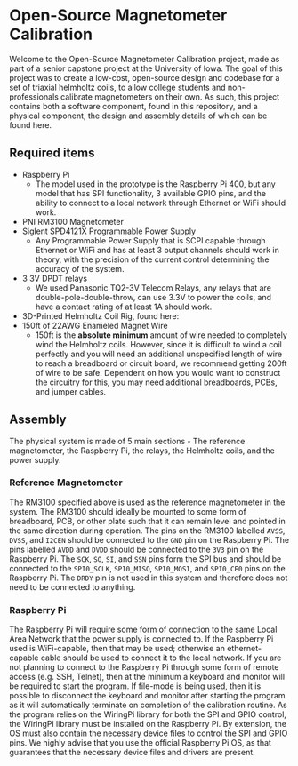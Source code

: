 # Open-Source Magnetometer Calibration
Welcome to the Open-Source Magnetometer Calibration project, made as part of a senior capstone project at the University of Iowa.
The goal of this project was to create a low-cost, open-source design and codebase for a set of triaxial helmholtz coils, to allow college students and non-professionals calibrate magnetometers on their own. As such, this project contains both a software component, found in this repository, and a physical component, the design and assembly details of which can be found here.
## Required items
- Raspberry Pi
  - The model used in the prototype is the Raspberry Pi 400, but any model that has SPI functionality, 3 available GPIO pins, and the ability to connect to a local network through Ethernet or WiFi should work.
- PNI RM3100 Magnetometer
- Siglent SPD4121X Programmable Power Supply
  - Any Programmable Power Supply that is SCPI capable through Ethernet or WiFi and has at least 3 output channels should work in theory, with the precision of the current control determining the accuracy of the system.
- 3 3V DPDT relays
  - We used Panasonic TQ2-3V Telecom Relays, any relays that are double-pole-double-throw, can use 3.3V to power the coils, and have a contact rating of at least 1A should work.
- 3D-Printed Helmholtz Coil Rig, found here:
- 150ft of 22AWG Enameled Magnet Wire
  - 150ft is the **absolute minimum** amount of wire needed to completely wind the Helmholtz coils. However, since it is difficult to wind a coil perfectly and you will need an additional unspecified length of wire to reach a breadboard or circuit board, we recommend getting 200ft of wire to be safe.
Dependent on how you would want to construct the circuitry for this, you may need additional breadboards, PCBs, and jumper cables.
## Assembly
The physical system is made of 5 main sections - The reference magnetometer, the Raspberry Pi, the relays, the Helmholtz coils, and the power supply.
### Reference Magnetometer
The RM3100 specified above is used as the reference magnetometer in the system. The RM3100 should ideally be mounted to some form of breadboard, PCB, or other plate such that it can remain level and pointed in the same direction during operation. The pins on the RM3100 labelled `AVSS`, `DVSS`, and `I2CEN` should be connected to the `GND` pin on the Raspberry Pi. The pins labelled `AVDD` and `DVDD` should be connected to the `3V3` pin on the Raspberry Pi. The `SCK`, `SO`, `SI`, and `SSN` pins form the SPI bus and should be connected to the `SPI0_SCLK`, `SPI0_MISO`, `SPI0_MOSI`, and `SPI0_CE0` pins on the Raspberry Pi. The `DRDY` pin is not used in this system and therefore does not need to be connected to anything.
### Raspberry Pi
The Raspberry Pi will require some form of connection to the same Local Area Network that the power supply is connected to. If the Raspberry Pi used is WiFi-capable, then that may be used; otherwise an ethernet-capable cable should be used to connect it to the local network. If you are not planning to connect to the Raspberry Pi through some form of remote access (e.g. SSH, Telnet), then at the minimum a keyboard and monitor will be required to start the program. If file-mode is being used, then it is possible to disconnect the keyboard and monitor after starting the program as it will automatically terminate on completion of the calibration routine. 
As the program relies on the WiringPi library for both the SPI and GPIO control, the WiringPi library must be installed on the Raspberry Pi. By extension, the OS must also contain the necessary device files to control the SPI and GPIO pins. We highly advise that you use the official Raspberry Pi OS, as that guarantees that the necessary device files and drivers are present.
